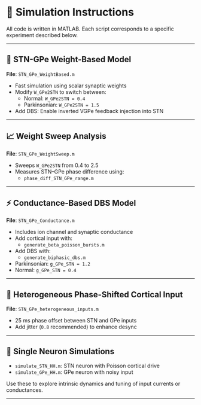 # 🧪 Simulation Instructions

All code is written in MATLAB. Each script corresponds to a specific experiment described below.

---

## 🔁 STN-GPe Weight-Based Model

**File**: `STN_GPe_WeightBased.m`

- Fast simulation using scalar synaptic weights
- Modify `W_GPe2STN` to switch between:
  - Normal: `W_GPe2STN = 0.4`
  - Parkinsonian: `W_GPe2STN = 1.5`
- Add DBS: Enable inverted VGPe feedback injection into STN

---

## 📈 Weight Sweep Analysis

**File**: `STN_GPe_WeightSweep.m`

- Sweeps `W_GPe2STN` from 0.4 to 2.5
- Measures STN–GPe phase difference using:
  - `phase_diff_STN_GPe_range.m`

---

## ⚡ Conductance-Based DBS Model

**File**: `STN_GPe_Conductance.m`

- Includes ion channel and synaptic conductance
- Add cortical input with:
  - `generate_beta_poisson_bursts.m`
- Add DBS with:
  - `generate_biphasic_dbs.m`
- Parkinsonian: `g_GPe_STN = 1.2`
- Normal: `g_GPe_STN = 0.4`

---

## 🎯 Heterogeneous Phase-Shifted Cortical Input

**File**: `STN_GPe_heterogeneous_inputs.m`

- 25 ms phase offset between STN and GPe inputs
- Add jitter (`0.8` recommended) to enhance desync

---

## 🧬 Single Neuron Simulations

- `simulate_STN_HH.m`: STN neuron with Poisson cortical drive
- `simulate_GPe_HH.m`: GPe neuron with noisy input

Use these to explore intrinsic dynamics and tuning of input currents or conductances.

---
